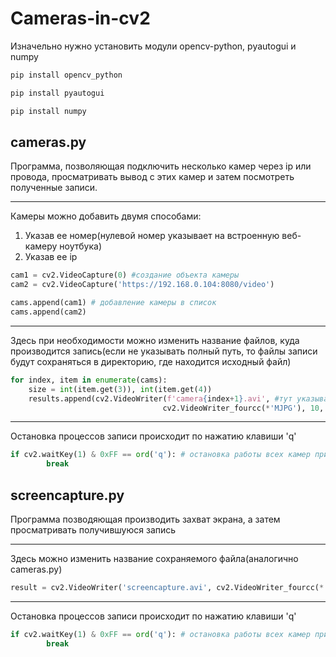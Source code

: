 # Cameras-in-cv2
Изначельно нужно установить модули opencv-python, pyautogui и numpy
```python
pip install opencv_python
```
```python
pip install pyautogui
```
```python
pip install numpy
```
## cameras.py
Программа, позволяющая подключить несколько камер через ip или провода, просматривать вывод с этих камер и затем посмотреть полученные записи.
___
Камеры можно добавить двумя способами:
1. Указав ее номер(нулевой номер указывает на встроенную веб-камеру ноутбука)
2. Указав ее ip
```python
cam1 = cv2.VideoCapture(0) #создание объекта камеры
cam2 = cv2.VideoCapture('https://192.168.0.104:8080/video')

cams.append(cam1) # добавление камеры в список
cams.append(cam2)
```
___
Здесь при необходимости можно изменить название файлов, куда производится запись(если не указывать полный путь, то файлы записи будут сохраняться в директорию, где находится исходный файл)
```python
for index, item in enumerate(cams):
    size = int(item.get(3)), int(item.get(4))
    results.append(cv2.VideoWriter(f'camera{index+1}.avi', #тут указывается название файла, куда производится запись
                                  cv2.VideoWriter_fourcc(*'MJPG'), 10, size))
```
___
Остановка процессов записи происходит по нажатию клавиши 'q'
```python
if cv2.waitKey(1) & 0xFF == ord('q'): # остановка работы всех камер при нажатии клавиши q
        break
```

## screencapture.py
Программа позводяющая производить захват экрана, а затем просматривать получившуюся запись
___
Здесь можно изменить название сохраняемого файла(аналогично cameras.py)
```python
result = cv2.VideoWriter('screencapture.avi', cv2.VideoWriter_fourcc(*'MJPG'), 13, pyautogui.size())
```
___
Остановка процессов записи происходит по нажатию клавиши 'q'
```python
if cv2.waitKey(1) & 0xFF == ord('q'): # остановка работы всех камер при нажатии клавиши q
        break
```

